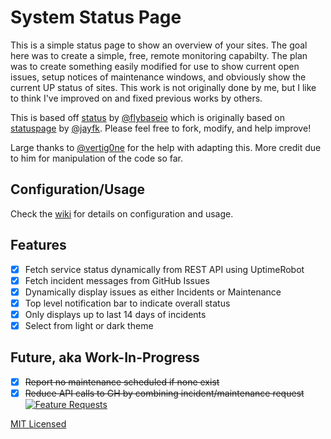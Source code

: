 
# System Status Page

This is a simple status page to show an overview of your sites. The goal here was to create a simple, free, remote monitoring capabilty. The plan was to create something easily modified for use to show current open issues, setup notices of maintenance windows, and obviously show the current UP status of sites. This work is not originally done by me, but I like to think I've improved on and fixed previous works by others.

This is based off [status](https://github.com/flybaseio/status) by [@flybaseio](https://github.com/flybaseio) which is originally based on [statuspage](https://github.com/jayfk/statuspage) by [@jayfk](https://github.com/jayfk). Please feel free to fork, modify, and help improve! 

Large thanks to [@vertig0ne](https://github.com/vertig0ne) for the help with adapting this. More credit due to him for manipulation of the code so far. 

## Configuration/Usage

Check the [wiki](https://github.com/1activegeek/status/wiki) for details on configuration and usage.

## Features

* [x] Fetch service status dynamically from REST API using UptimeRobot
* [x] Fetch incident messages from GitHub Issues
* [x] Dynamically display issues as either Incidents or Maintenance
* [x] Top level notification bar to indicate overall status
* [x] Only displays up to last 14 days of incidents
* [x] Select from light or dark theme

## Future, aka Work-In-Progress
* [x] ~~Report no maintenance scheduled if none exist~~
* [x] ~~Reduce API calls to GH by combining incident/maintenance request~~
[![Feature Requests](http://feathub.com/1activegeek/status?format=svg)](http://feathub.com/1activegeek/status)

[MIT Licensed](https://raw.githubusercontent.com/flybaseio/status/gh-pages/LICENSE)
